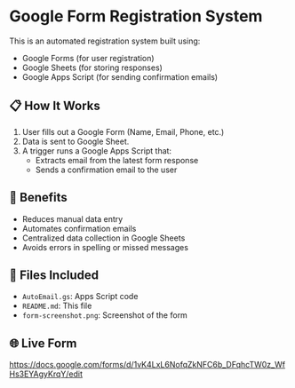 
# Google Form Registration System

This is an automated registration system built using:

- Google Forms (for user registration)
- Google Sheets (for storing responses)
- Google Apps Script (for sending confirmation emails)

## 📋 How It Works

1. User fills out a Google Form (Name, Email, Phone, etc.)
2. Data is sent to Google Sheet.
3. A trigger runs a Google Apps Script that:
   - Extracts email from the latest form response
   - Sends a confirmation email to the user

## 🚀 Benefits

- Reduces manual data entry
- Automates confirmation emails
- Centralized data collection in Google Sheets
- Avoids errors in spelling or missed messages

## 📎 Files Included

- `AutoEmail.gs`: Apps Script code
- `README.md`: This file
- `form-screenshot.png`: Screenshot of the form



## 🌐 Live Form

https://docs.google.com/forms/d/1vK4LxL6NofqZkNFC6b_DFqhcTW0z_WfHs3EYAgyKrqY/edit
